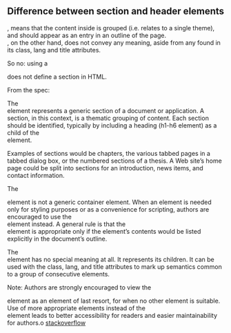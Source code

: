 ## Difference between section and header elements


<section>, means that the content inside is grouped (i.e. relates to a single theme), and should appear as an entry in an outline of the page.  

<div>, on the other hand, does not convey any meaning, aside from any found in its class, lang and title attributes.  

So no: using a <div> does not define a section in HTML.  

From the spec:

<section>
The <section> element represents a generic section of a document or application. A section, in this context, is a thematic grouping of content. Each section should be identified, typically by including a heading (h1-h6 element) as a child of the <section> element.

Examples of sections would be chapters, the various tabbed pages in a tabbed dialog box, or the numbered sections of a thesis. A Web site’s home page could be split into sections for an introduction, news items, and contact information.


The <section> element is not a generic container element. When an element is needed only for styling purposes or as a convenience for scripting, authors are encouraged to use the <div> element instead. A general rule is that the <section> element is appropriate only if the element’s contents would be listed explicitly in the document’s outline.


<div>
The <div> element has no special meaning at all. It represents its children. It can be used with the class, lang, and title attributes to mark up semantics common to a group of consecutive elements.

Note: Authors are strongly encouraged to view the <div> element as an element of last resort, for when no other element is suitable. Use of more appropriate elements instead of the <div> element leads to better accessibility for readers and easier maintainability for authors.o
[stackoverflow](https://stackoverflow.com/questions/6939864/what-is-the-difference-between-section-and-div)
